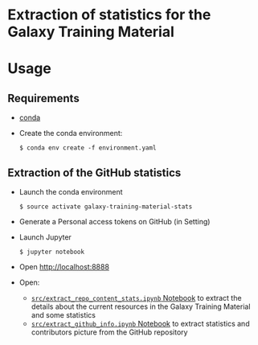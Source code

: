 Extraction of statistics for the Galaxy Training Material
================

# Usage

## Requirements

- [conda](https://conda.io/miniconda.html)
- Create the conda environment:

    ```
    $ conda env create -f environment.yaml
    ```

## Extraction of the GitHub statistics

- Launch the conda environment

    ```
    $ source activate galaxy-training-material-stats
    ```

- Generate a Personal access tokens on GitHub (in Setting)
- Launch Jupyter

    ```
    $ jupyter notebook
    ```

- Open [http://localhost:8888](http://localhost:8888)
- Open:
    - [`src/extract_repo_content_stats.ipynb` Notebook](http://localhost:8888/notebooks/src/extract_repo_content_stats.ipynb) to extract the details about the current resources in the Galaxy Training Material and some statistics
    - [`src/extract_github_info.ipynb` Notebook](http://localhost:8888/notebooks/src/extract_github_info.ipynb) to extract statistics and contributors picture from the GitHub repository
